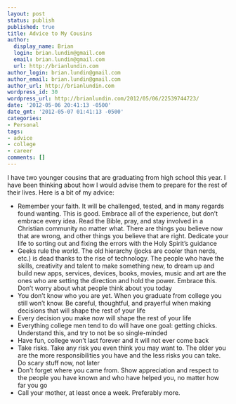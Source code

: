 ```yaml
---
layout: post
status: publish
published: true
title: Advice to My Cousins
author:
  display_name: Brian
  login: brian.lundin@gmail.com
  email: brian.lundin@gmail.com
  url: http://brianlundin.com
author_login: brian.lundin@gmail.com
author_email: brian.lundin@gmail.com
author_url: http://brianlundin.com
wordpress_id: 30
wordpress_url: http://brianlundin.com/2012/05/06/22539744723/
date: '2012-05-06 20:41:13 -0500'
date_gmt: '2012-05-07 01:41:13 -0500'
categories:
- Personal
tags:
- advice
- college
- career
comments: []
---
```

<p>I have two younger cousins that are graduating from high school this year. I have been thinking about how I would advise them to prepare for the rest of their lives. Here is a bit of my advice:</p>
<ul>
<li>Remember your faith. It will be challenged, tested, and in many regards found wanting. This is good. Embrace all of the experience, but don&#8217;t embrace every idea. Read the Bible, pray, and stay involved in a Christian community no matter what. There are things you believe now that are wrong, and other things you believe that are right. Dedicate your life to sorting out and fixing the errors with the Holy Spirit&#8217;s guidance</li>
<li>Geeks rule the world. The old hierarchy (jocks are cooler than nerds, etc.) is dead thanks to the rise of technology. The people who have the skills, creativity and talent to make something new, to dream up and build new apps, services, devices, books, movies, music and art are the ones who are setting the direction and hold the power. Embrace this. Don&#8217;t worry about what people think about you today</li>
<li>You don&#8217;t know who you are yet. When you graduate from college you still won&#8217;t know. Be careful, thoughtful, and prayerful when making decisions that will shape the rest of your life</li>
<li>Every decision you make now will shape the rest of your life</li>
<li>Everything college men tend to do will have one goal: getting chicks. Understand this, and try to not be so single-minded</li>
<li>Have fun, college won&#8217;t last forever and it will not ever come back</li>
<li>Take risks. Take any risk you even think you may want to. The older you are the more responsibilities you have and the less risks you can take. Do scary stuff now, not later</li>
<li>Don&#8217;t forget where you came from. Show appreciation and respect to the people you have known and who have helped you, no matter how far you go</li>
<li>Call your mother, at least once a week. Preferably more.</li>
</ul>
